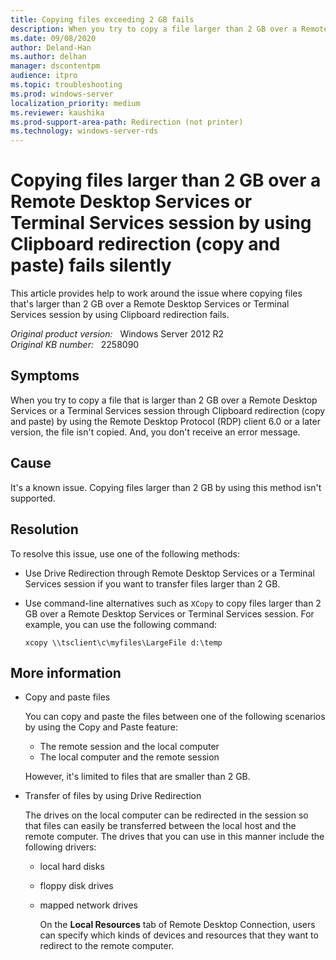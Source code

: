 ```yaml
---
title: Copying files exceeding 2 GB fails
description: When you try to copy a file larger than 2 GB over a Remote Desktop Services or Terminal Services session through Clipboard Redirection (copy and paste) by using Remote Desktop Protocol (RDP) client 6.0 or later, the file fails to copy, and you don't see an error message.
ms.date: 09/08/2020
author: Deland-Han
ms.author: delhan
manager: dscontentpm
audience: itpro
ms.topic: troubleshooting
ms.prod: windows-server
localization_priority: medium
ms.reviewer: kaushika
ms.prod-support-area-path: Redirection (not printer)
ms.technology: windows-server-rds
---
```

# Copying files larger than 2 GB over a Remote Desktop Services or Terminal Services session by using Clipboard redirection (copy and paste) fails silently

This article provides help to work around the issue where copying files that's larger than 2 GB over a Remote Desktop Services or Terminal Services session by using Clipboard redirection fails.

_Original product version:_ &nbsp; Windows Server 2012 R2  
_Original KB number:_ &nbsp; 2258090

## Symptoms

When you try to copy a file that is larger than 2 GB over a Remote Desktop Services or a Terminal Services session through Clipboard redirection (copy and paste) by using the Remote Desktop Protocol (RDP) client 6.0 or a later version, the file isn't copied. And, you don't receive an error message.

## Cause

It's a known issue. Copying files larger than 2 GB by using this method isn't supported.

## Resolution

To resolve this issue, use one of the following methods:

- Use Drive Redirection through Remote Desktop Services or a Terminal Services session if you want to transfer files larger than 2 GB.

- Use command-line alternatives such as `XCopy` to copy files larger than 2 GB over a Remote Desktop Services or Terminal Services session. For example, you can use the following command:

    ```console
    xcopy \\tsclient\c\myfiles\LargeFile d:\temp  
    ```

## More information

- Copy and paste files

  You can copy and paste the files between one of the following scenarios by using the Copy and Paste feature:

  - The remote session and the local computer
  - The local computer and the remote session

  However, it's limited to files that are smaller than 2 GB.

- Transfer of files by using Drive Redirection

    The drives on the local computer can be redirected in the session so that files can easily be transferred between the local host and the remote computer. The drives that you can use in this manner include the following drivers:

  - local hard disks
  - floppy disk drives
  - mapped network drives

    On the **Local Resources** tab of Remote Desktop Connection, users can specify which kinds of devices and resources that they want to redirect to the remote computer.
